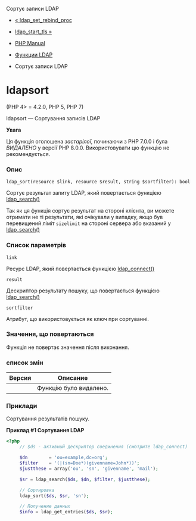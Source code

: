 Сортує записи LDAP

-   [« ldap\_set\_rebind\_proc](function.ldap-set-rebind-proc.html)
    
-   [ldap\_start\_tls »](function.ldap-start-tls.html)
    
-   [PHP Manual](index.html)
    
-   [Функции LDAP](ref.ldap.html)
    
-   Сортує записи LDAP
    

# ldapsort

(PHP 4> = 4.2.0, PHP 5, PHP 7)

ldapsort — Сортування записів LDAP

**Увага**

Ця функція оголошена *застарілої*, починаючи з PHP 7.0.0 і була *ВИДАЛЕНО* у версії PHP 8.0.0. Використовувати цю функцію не рекомендується.

### Опис

```methodsynopsis
ldap_sort(resource $link, resource $result, string $sortfilter): bool
```

Сортує результат запиту LDAP, який повертається функцією [ldap\_search()](function.ldap-search.html)

Так як ця функція сортує результат на стороні клієнта, ви можете отримати не ті результати, які очікували у випадку, якщо був перевищений ліміт `sizelimit` на стороні сервера або вказаний у [ldap\_search()](function.ldap-search.html)

### Список параметрів

`link`

Ресурс LDAP, який повертається функцією [ldap\_connect()](function.ldap-connect.html)

`result`

Дескриптор результату пошуку, що повертається функцією [ldap\_search()](function.ldap-search.html)

`sortfilter`

Атрибут, що використовується як ключ при сортуванні.

### Значення, що повертаються

Функція не повертає значення після виконання.

### список змін

| Версия | Описание               |
|--------|------------------------|
|        | Функцію було видалено. |

### Приклади

Сортування результатів пошуку.

**Приклад #1 Сортування LDAP**

```php
<?php
     // $ds - активный дескриптор соединения (смотрите ldap_connect)

     $dn        = 'ou=example,dc=org';
     $filter    = '(|(sn=Doe*)(givenname=John*))';
     $justthese = array('ou', 'sn', 'givenname', 'mail');

     $sr = ldap_search($ds, $dn, $filter, $justthese);

     // Сортировка
     ldap_sort($ds, $sr, 'sn');

     // Получение данных
     $info = ldap_get_entries($ds, $sr);
```